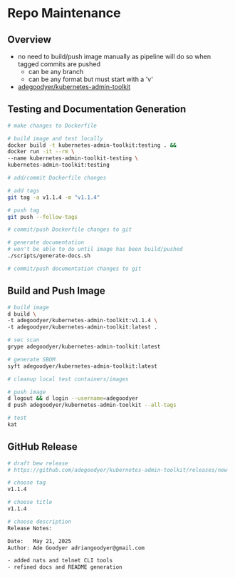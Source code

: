 # Repo Maintenance

## Overview
- no need to build/push image manually as pipeline will do so when tagged commits are pushed
  - can be any branch
  - can be any format but must start with a 'v'
- [adegoodyer/kubernetes-admin-toolkit](https://hub.docker.com/repository/docker/adegoodyer/kubernetes-admin-toolkit)

## Testing and Documentation Generation
```bash
# make changes to Dockerfile

# build image and test locally
docker build -t kubernetes-admin-toolkit:testing . &&
docker run -it --rm \
--name kubernetes-admin-toolkit-testing \
kubernetes-admin-toolkit:testing

# add/commit Dockerfile changes

# add tags
git tag -a v1.1.4 -m "v1.1.4"

# push tag
git push --follow-tags

# commit/push Dockerfile changes to git

# generate documentation
# won't be able to do until image has been build/pushed
./scripts/generate-docs.sh

# commit/push documentation changes to git
```

## Build and Push Image

```bash
# build image
d build \
-t adegoodyer/kubernetes-admin-toolkit:v1.1.4 \
-t adegoodyer/kubernetes-admin-toolkit:latest .

# sec scan
grype adegoodyer/kubernetes-admin-toolkit:latest

# generate SBOM
syft adegoodyer/kubernetes-admin-toolkit:latest

# cleanup local test containers/images

# push image
d logout && d login --username=adegoodyer
d push adegoodyer/kubernetes-admin-toolkit --all-tags

# test
kat
```

## GitHub Release
```bash
# draft bew release
# https://github.com/adegoodyer/kubernetes-admin-toolkit/releases/new

# choose tag
v1.1.4

# choose title
v1.1.4

# choose description
Release Notes:

Date:   May 21, 2025
Author: Ade Goodyer adriangoodyer@gmail.com

- added nats and telnet CLI tools
- refined docs and README generation
```
